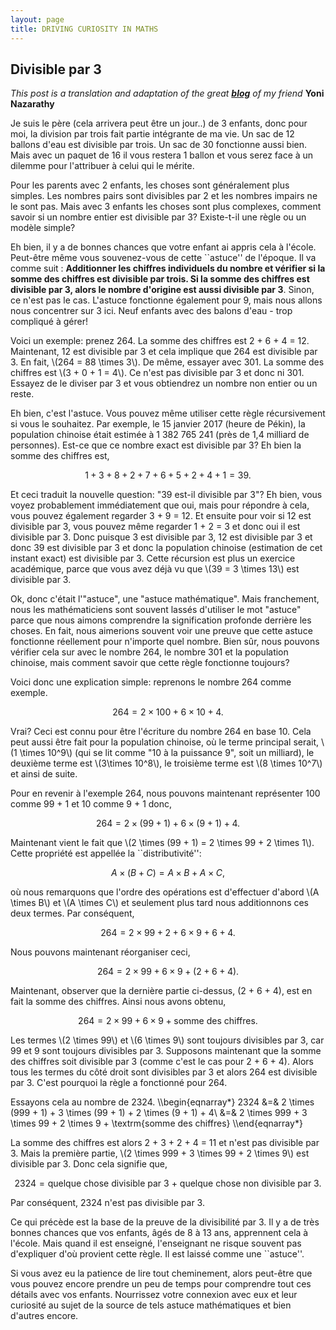 ```yaml
---
layout: page
title: DRIVING CURIOSITY IN MATHS 
---
```


## Divisible par 3

*This post is a translation and adaptation of the great [**blog**](http://www.oneonepsilon.com/single-post/2017/01/15/Divide-by-Three) of my friend* **Yoni Nazarathy**

Je suis le père (cela arrivera peut être un jour..) de 3 enfants, donc pour moi, la division par trois fait partie intégrante de ma vie. Un sac de 12 ballons d'eau est divisible par trois. Un sac de 30 fonctionne aussi bien. Mais avec un paquet de 16 il vous restera 1 ballon et vous serez face à un dilemme pour l'attribuer à celui qui le mérite.

Pour les parents avec 2 enfants, les choses sont généralement plus simples. Les nombres pairs sont divisibles par 2 et les nombres impairs ne le sont pas. Mais avec 3 enfants les choses sont plus complexes, comment savoir si un nombre entier est divisible par 3? Existe-t-il une règle ou un modèle simple?

Eh bien, il y a de bonnes chances que votre enfant ai appris cela à l'école. Peut-être même vous souvenez-vous de cette ``astuce'' de l'époque. Il va comme suit : **Additionner les chiffres individuels du nombre et vérifier si la somme des chiffres est divisible par trois. Si la somme des chiffres est divisible par 3, alors le nombre d'origine est aussi divisible par 3**. Sinon, ce n'est pas le cas. L'astuce fonctionne également pour 9, mais nous allons nous concentrer sur 3 ici. Neuf enfants avec des balons d'eau - trop compliqué à gérer!

Voici un exemple: prenez 264. La somme des chiffres est 2 + 6 + 4 = 12. Maintenant, 12 est divisible par 3 et cela implique que 264 est divisible par 3. En fait, \\(264 = 88 \times 3\\). De même, essayer avec 301. La somme des chiffres est \\(3 + 0 + 1 = 4\\). Ce n'est pas divisible par 3 et donc ni 301. Essayez de le diviser par 3 et vous obtiendrez un nombre non entier ou un reste.

Eh bien, c'est l'astuce. Vous pouvez même utiliser cette règle récursivement si vous le souhaitez. Par exemple, le 15 janvier 2017 (heure de Pékin), la population chinoise était estimée à 1 382 765 241 (près de 1,4 milliard de personnes). Est-ce que ce nombre exact est divisible par 3? Eh bien la somme des chiffres est,

$$1 + 3 + 8 + 2 + 7 + 6 + 5 + 2 + 4 + 1 = 39.$$

Et ceci traduit la nouvelle question: "39 est-il divisible par 3"? Eh bien, vous voyez probablement immédiatement que oui, mais pour répondre à cela, vous pouvez également regarder 3 + 9 = 12. Et ensuite pour voir si 12 est divisible par 3, vous pouvez même regarder 1 + 2 = 3 et donc oui il est divisible par 3. Donc puisque 3 est divisible par 3, 12 est divisible par 3 et donc 39 est divisible par 3 et donc la population chinoise (estimation de cet instant exact) est divisible par 3. Cette récursion est plus un exercice académique, parce que vous avez déjà vu que \\(39 = 3 \times 13\\) est divisible par 3.

Ok, donc c'était l'"astuce", une "astuce mathématique". Mais franchement, nous les mathématiciens sont souvent lassés d'utiliser le mot "astuce" parce que nous aimons comprendre la signification profonde derrière les choses. En fait, nous aimerions souvent voir une preuve que cette astuce fonctionne réellement pour n'importe quel nombre. Bien sûr, nous pouvons vérifier cela sur avec le nombre 264, le nombre 301 et la population chinoise, mais comment savoir que cette règle fonctionne toujours?

Voici donc une explication simple: reprenons le nombre 264 comme exemple.

$$264 = 2 \times 100 + 6 \times 10 + 4.$$

Vrai? Ceci est connu pour être l'écriture du nombre 264 en base 10. Cela peut aussi être fait pour la population chinoise, où le terme principal serait, \\(1 \times 10^9\\) (qui se lit comme "10 à la puissance 9", soit un milliard), le deuxième terme est \\(3\times 10^8\\), le troisième terme est \\(8 \times 10^7\\) et ainsi de suite.

Pour en revenir à l'exemple 264, nous pouvons maintenant représenter 100 comme 99 + 1 et 10 comme 9 + 1 donc,

$$264 = 2 \times (99 + 1) + 6 \times (9 + 1) + 4.$$

Maintenant vient le fait que \\(2 \times (99 + 1) = 2 \times 99 + 2 \times 1\\). Cette propriété est appellée la ``distributivité'':

$$A \times (B + C) = A \times B + A \times C,$$

où nous remarquons que l'ordre des opérations est d'effectuer d'abord \\(A \times B\\) et \\(A \times C\\) et seulement plus tard nous additionnons  ces  deux termes. Par conséquent,

$$264 = 2 \times 99 + 2 + 6 \times 9 + 6 + 4.$$

Nous pouvons maintenant réorganiser ceci,

$$264 = 2 \times 99 + 6 \times 9 + (2 + 6 + 4).$$

Maintenant, observer que la dernière partie ci-dessus, (2 + 6 + 4), est en fait la somme des chiffres. Ainsi nous avons obtenu,

$$264 = 2 \times 99 + 6 \times 9 + \textrm{somme des chiffres}.$$

Les termes \\(2 \times 99\\) et \\(6 \times 9\\) sont toujours divisibles par 3, car 99 et 9 sont toujours divisibles par 3. Supposons maintenant que la somme des chiffres soit divisible par 3 (comme c'est le cas pour 2 + 6 + 4). Alors tous les termes du côté droit sont divisibles par 3 et alors 264 est divisible par 3. C'est pourquoi la règle a fonctionné pour 264.

Essayons cela au nombre de 2324.
\\\begin{eqnarray*}
2324 &=& 2 \times (999 + 1) + 3 \times (99 + 1) + 2 \times (9 + 1) + 4\\
       &=& 2 \times 999 + 3 \times 99 + 2 \times 9 + \textrm{somme des chiffres}
\\\end{eqnarray*}

La somme des chiffres est alors 2 + 3 + 2 + 4 = 11 et n'est pas divisible par 3. Mais la première partie, \\(2 \times 999 + 3 \times 99 + 2 \times 9\\) est divisible par 3. Donc cela signifie que,

$$2324 = \textrm{quelque chose divisible par 3 + quelque chose non divisible par 3}.$$

Par conséquent, 2324 n'est pas divisible par 3.

Ce qui précède est la base de la preuve de la divisibilité par 3. Il y a de très bonnes chances que vos enfants, âgés de 8 à 13 ans, apprennent cela à l'école. Mais quand il est enseigné, l'enseignant ne risque souvent pas d'expliquer d'où provient cette règle. Il est laissé comme une ``astuce''.

Si vous avez eu la patience de lire tout cheminement, alors peut-être que vous pouvez encore prendre un peu de temps pour  comprendre tout ces détails avec vos enfants. Nourrissez votre connexion avec eux et leur curiosité au sujet de la source de tels astuce mathématiques et bien d'autres encore.
